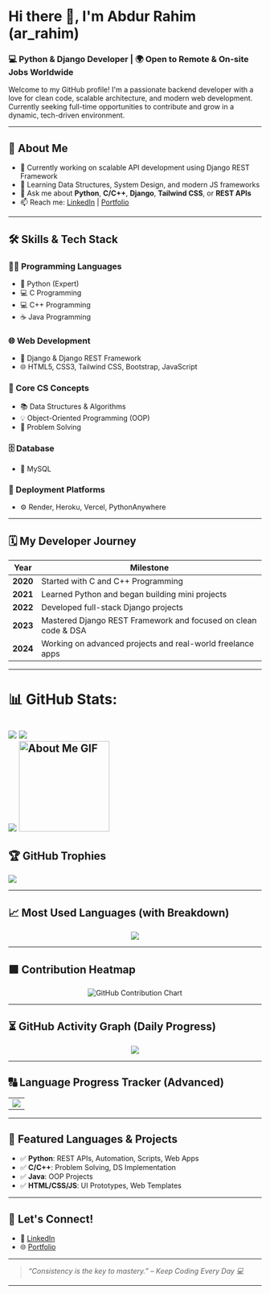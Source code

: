 # Hi there 👋, I'm Abdur Rahim (ar_rahim)

### 💻 Python & Django Developer | 🌍 Open to Remote & On-site Jobs Worldwide

Welcome to my GitHub profile! I'm a passionate backend developer with a love for clean code, scalable architecture, and modern web development. Currently seeking full-time opportunities to contribute and grow in a dynamic, tech-driven environment.

---

## 🚀 About Me

- 🔭 Currently working on scalable API development using Django REST Framework
- 🌱 Learning Data Structures, System Design, and modern JS frameworks
- 💬 Ask me about **Python**, **C/C++**, **Django**, **Tailwind CSS**, or **REST APIs**
- 📫 Reach me: [LinkedIn](https://www.linkedin.com/in/arrahim0) | [Portfolio](https://ar-rahim-cxtp.onrender.com/)

---

## 🛠️ Skills & Tech Stack

### 👨‍💻 Programming Languages
- 🐍 Python (Expert)
- 💻 C Programming
- 💻 C++ Programming
- ☕ Java Programming

### 🌐 Web Development
- 🧩 Django & Django REST Framework
- 🌐 HTML5, CSS3, Tailwind CSS, Bootstrap, JavaScript

### 🧠 Core CS Concepts
- 📚 Data Structures & Algorithms
- 💡 Object-Oriented Programming (OOP)
- 🧩 Problem Solving

### 🗄️ Database
- 🐬 MySQL

### 🚀 Deployment Platforms
- ⚙️ Render, Heroku, Vercel, PythonAnywhere

---


## 🗓️ My Developer Journey

| Year     | Milestone                                                                 |
|----------|---------------------------------------------------------------------------|
| **2020** | Started with C and C++ Programming                                        |
| **2021** | Learned Python and began building mini projects                           |
| **2022** | Developed full-stack Django projects                                      |
| **2023** | Mastered Django REST Framework and focused on clean code & DSA            |
| **2024** | Working on advanced projects and real-world freelance apps                |

---
# 📊 GitHub Stats:
![](https://github-readme-stats.vercel.app/api/top-langs/?username=asrahim88&theme=radical&border=false&include_all_commits=true&count_private=true&layout=compact)
![](https://github-readme-stats.vercel.app/api?username=asrahim88&theme=radical&_border=false&include_all_commits=true&count_private=true)<br/>
![](https://github-readme-streak-stats.herokuapp.com/?user=asrahim88&theme=radical&hide_border=false)
<img src="https://github.com/7oSkaaa/7oSkaaa/blob/main/Images/about_me.gif?raw=true" alt="About Me GIF" width="180px">
<br/>
---
## 🏆 GitHub Trophies
![](https://github-profile-trophy.vercel.app/?username=asrahim88&theme=radical&no-frame=false&no-bg=true&margin-w=4)
<!--START_SECTION:waka-->
---
## 📈 Most Used Languages (with Breakdown)

<p align="center">
  <img src="https://github-readme-stats.vercel.app/api/top-langs/?username=ar-rahim&layout=compact&langs_count=10&theme=radical" />
</p>

---

## 🟩 Contribution Heatmap

<p align="center">
  <img src="https://ghchart.rshah.org/007acc/ar-rahim" alt="GitHub Contribution Chart" />
</p>

---

## ⏳ GitHub Activity Graph (Daily Progress)

<p align="center">
  <img src="https://github-readme-activity-graph.cyclic.app/graph?username=ar-rahim&theme=radical&custom_title=🔥%20Daily%20Coding%20Activity%20Graph" />
</p>

---

## 🔠 Language Progress Tracker (Advanced)

<table align="center">
<tr>
<td align="center">
  <img src="https://github-readme-streak-stats.herokuapp.com?user=ar-rahim&theme=radical&hide_border=false" />
</td>
</tr>
</table>

---

## 🌟 Featured Languages & Projects

- ✅ **Python**: REST APIs, Automation, Scripts, Web Apps  
- ✅ **C/C++**: Problem Solving, DS Implementation  
- ✅ **Java**: OOP Projects  
- ✅ **HTML/CSS/JS**: UI Prototypes, Web Templates

---

## 📣 Let's Connect!

- 💼 [LinkedIn](https://www.linkedin.com/in/arrahim0)
- 🌐 [Portfolio](https://ar-rahim-cxtp.onrender.com)

---

> _“Consistency is the key to mastery.” – Keep Coding Every Day 💻_

---
